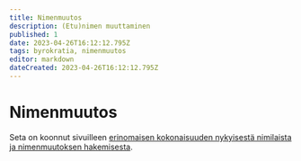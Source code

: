 ```yaml
---
title: Nimenmuutos
description: (Etu)nimen muuttaminen
published: 1
date: 2023-04-26T16:12:12.795Z
tags: byrokratia, nimenmuutos
editor: markdown
dateCreated: 2023-04-26T16:12:12.795Z
---
```


# Nimenmuutos

Seta on koonnut sivuilleen [erinomaisen kokonaisuuden nykyisestä nimilaista ja nimenmuutoksen hakemisesta](https://seta.fi/ihmisoikeudet/tasa-arvo-ja-yhdenvertaisuus/nimilaki/).

